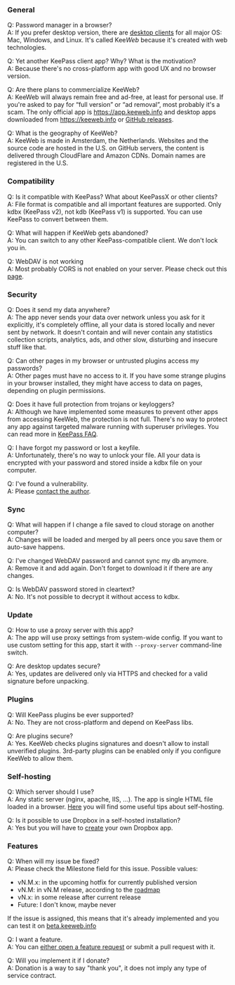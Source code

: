 ### General
Q: Password manager in a browser?  
A: If you prefer desktop version, there are [desktop clients](https://github.com/keeweb/keeweb/releases/latest) for all major OS: Mac, Windows, and Linux. It's called Kee*Web* because it's created with web technologies.  

Q: Yet another KeePass client app? Why? What is the motivation?  
A: Because there's no cross-platform app with good UX and no browser version.  

Q: Are there plans to commercialize KeeWeb?  
A: KeeWeb will always remain free and ad-free, at least for personal use. If you're asked to pay for “full version” or “ad removal”, most probably it's a scam. The only official app is https://app.keeweb.info and desktop apps downloaded from https://keeweb.info or [GitHub releases](https://github.com/keeweb/keeweb/releases).  

Q: What is the geography of KeeWeb?  
A: KeeWeb is made in Amsterdam, the Netherlands. Websites and the source code are hosted in the U.S. on GitHub servers, the content is delivered through CloudFlare and Amazon CDNs. Domain names are registered in the U.S.  

### Compatibility
Q: Is it compatible with KeePass? What about KeePassX or other clients?  
A: File format is compatible and all important features are supported. Only kdbx (KeePass v2), not kdb (KeePass v1) is supported. You can use KeePass to convert between them.  

Q: What will happen if KeeWeb gets abandoned?  
A: You can switch to any other KeePass-compatible client. We don't lock you in.  

Q: WebDAV is not working  
A: Most probably CORS is not enabled on your server. Please check out this [page](WebDAV-Config).  

### Security
Q: Does it send my data anywhere?  
A: The app never sends your data over network unless you ask for it explicitly, it's completely offline, all your data is stored locally and never sent by network. It doesn't contain and will never contain any statistics collection scripts, analytics, ads, and other slow, disturbing and insecure stuff like that.  

Q: Can other pages in my browser or untrusted plugins access my passwords?  
A: Other pages must have no access to it. If you have some strange plugins in your browser installed, they might have access to data on pages, depending on plugin permissions.  

Q: Does it have full protection from trojans or keyloggers?  
A: Although we have implemented some measures to prevent other apps from accessing KeeWeb, the protection is not full. There's no way to protect any app against targeted malware running with superuser privileges. You can read more in [KeePass FAQ](http://keepass.info/help/base/security.html#secspecattacks).  

Q: I have forgot my password or lost a keyfile.  
A: Unfortunately, there's no way to unlock your file. All your data is encrypted with your password and stored inside a kdbx file on your computer.  

Q: I've found a vulnerability.  
A: Please [contact the author](mailto:antelle.net@gmail.com).  

### Sync
Q: What will happen if I change a file saved to cloud storage on another computer?  
A: Changes will be loaded and merged by all peers once you save them or auto-save happens.  

Q: I've changed WebDAV password and cannot sync my db anymore.  
A: Remove it and add again. Don't forget to download it if there are any changes.  

Q: Is WebDAV password stored in cleartext?  
A: No. It's not possible to decrypt it without access to kdbx.  

### Update
Q: How to use a proxy server with this app?  
A: The app will use proxy settings from system-wide config. If you want to use custom setting for this app, start it with `--proxy-server` command-line switch.  

Q: Are desktop updates secure?  
A: Yes, updates are delivered only via HTTPS and checked for a valid signature before unpacking.  

### Plugins
Q: Will KeePass plugins be ever supported?  
A: No. They are not cross-platform and depend on KeePass libs.  

Q: Are plugins secure?  
A: Yes. KeeWeb checks plugins signatures and doesn't allow to install unverified plugins. 3rd-party plugins can be enabled only if you configure KeeWeb to allow them.  

### Self-hosting
Q: Which server should I use?  
A: Any static server (nginx, apache, IIS, ...). The app is single HTML file loaded in a browser. [Here](https://github.com/keeweb/keeweb#self-hosting) you will find some useful tips about self-hosting.  

Q: Is it possible to use Dropbox in a self-hosted installation?  
A: Yes but you will have to [create](https://github.com/keeweb/keeweb/wiki/Dropbox-and-GDrive) your own Dropbox app.  

### Features
Q: When will my issue be fixed?  
A: Please check the Milestone field for this issue. Possible values:
- vN.M.x: in the upcoming hotfix for currently published version
- vN.M: in vN.M release, according to the [roadmap](TODO)
- vN.x: in some release after current release
- Future: I don't know, maybe never

If the issue is assigned, this means that it's already implemented and you can test it on [beta.keeweb.info](https://beta.keeweb.info)  

Q: I want a feature.  
A: You can [either open a feature request](https://github.com/keeweb/keeweb/issues/new?title=[Feature%20request]%20) or submit a pull request with it.  

Q: Will you implement it if I donate?  
A: Donation is a way to say "thank you", it does not imply any type of service contract.  